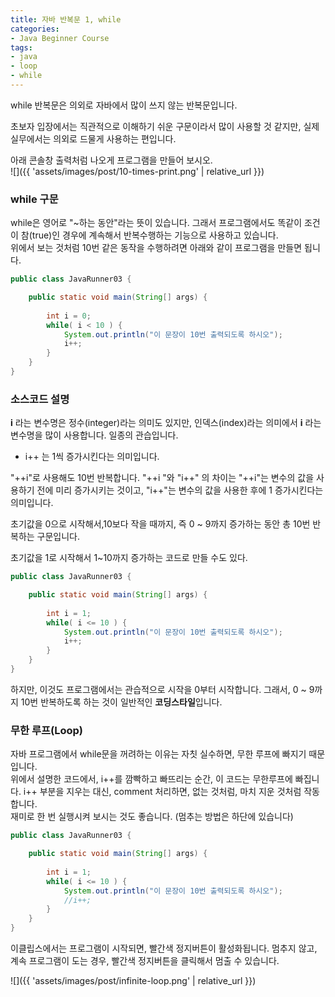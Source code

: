 ```yaml
---
title: 자바 반복문 1, while
categories:
- Java Beginner Course
tags:
- java
- loop
- while
---
```


while 반복문은 의외로 자바에서 많이 쓰지 않는 반복문입니다.   

초보자 입장에서는 직관적으로 이해하기 쉬운 구문이라서 많이 사용할 것 같지만, 실제 실무에서는 의외로 드물게 사용하는 편입니다.   

아래 콘솔창 출력처럼 나오게 프로그램을 만들어 보시오.   
![]({{ 'assets/images/post/10-times-print.png' | relative_url }})

### while 구문

while은 영어로 "~하는 동안"라는 뜻이 있습니다. 그래서 프로그램에서도 똑같이 조건이 참(true)인 경우에 계속해서 반복수행하는 기능으로 사용하고 있습니다.   
위에서 보는 것처럼 10번 같은 동작을 수행하려면 아래와 같이 프로그램을 만들면 됩니다.

```java
public class JavaRunner03 {

	public static void main(String[] args) {
		
		int i = 0;
		while( i < 10 ) {
			System.out.println("이 문장이 10번 출력되도록 하시오");
			i++;
		}
	}
}
```

### 소스코드 설명

**i** 라는 변수명은 정수(integer)라는 의미도 있지만, 인덱스(index)라는 의미에서 **i** 라는 변수명을 많이 사용합니다. 일종의 관습입니다.     

* i++ 는 1씩 증가시킨다는 의미입니다.   

"++i"로 사용해도 10번 반복합니다. "++i "와 "i++" 의 차이는 "++i"는 변수의 값을 사용하기 전에 미리 증가시키는 것이고, "i++"는 변수의 값을 사용한 후에 1 증가시킨다는 의미입니다.

초기값을 0으로 시작해서,10보다 작을 때까지, 즉  0 ~ 9까지 증가하는 동안 총 10번 반복하는 구문입니다.   

초기값을 1로 시작해서 1~10까지 증가하는 코드로 만들 수도 있다.

```java
public class JavaRunner03 {

	public static void main(String[] args) {
		
		int i = 1;
		while( i <= 10 ) {
			System.out.println("이 문장이 10번 출력되도록 하시오");
			i++;
		}
	}
}
```

하지만, 이것도 프로그램에서는 관습적으로 시작을 0부터 시작합니다. 그래서, 0 ~ 9까지 10번 반복하도록 하는 것이 일반적인 **코딩스타일**입니다.

### 무한 루프(Loop)

자바 프로그램에서 while문을 꺼려하는 이유는 자칫 실수하면, 무한 루프에 빠지기 때문입니다.   
위에서 설명한 코드에서, i++를 깜빡하고 빠뜨리는 순간, 이 코드는 무한루프에 빠집니다.
i++ 부분을 지우는 대신, comment 처리하면, 없는 것처럼, 마치 지운 것처럼 작동합니다.   
재미로 한 번 실행시켜 보시는 것도 좋습니다. (멈추는 방법은 하단에 있습니다)   

```java
public class JavaRunner03 {

	public static void main(String[] args) {
		
		int i = 1;
		while( i <= 10 ) {
			System.out.println("이 문장이 10번 출력되도록 하시오");
			//i++;
		}
	}
}
```

이클립스에서는 프로그램이 시작되면, 빨간색 정지버튼이 활성화됩니다. 멈추지 않고, 계속 프로그램이 도는 경우, 빨간색 정지버튼을 클릭해서 멈출 수 있습니다.

![]({{ 'assets/images/post/infinite-loop.png' | relative_url }})

